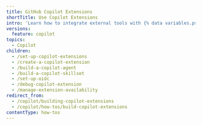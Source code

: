 ```yaml
---
title: GitHub Copilot Extensions
shortTitle: Use Copilot Extensions
intro: 'Learn how to integrate external tools with {% data variables.product.prodname_copilot_short %}.'
versions:
  feature: copilot
topics:
  - Copilot
children:
  - /set-up-copilot-extensions
  - /create-a-copilot-extension
  - /build-a-copilot-agent
  - /build-a-copilot-skillset
  - /set-up-oidc
  - /debug-copilot-extension
  - /manage-extension-availability
redirect_from:
  - /copilot/building-copilot-extensions
  - /copilot/how-tos/build-copilot-extensions
contentType: how-tos
---
```

